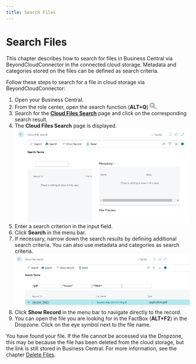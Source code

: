 ```yaml
---
title: Search Files
---
```


# <a name="search-files"></a>Search Files

This chapter describes how to search for files in Business Central via BeyondCloudConnector in the connected cloud storage. Metadata and categories stored on the files can be defined as search criteria.  

Follow these steps to search for a file in cloud storage via BeyondCloudConnector:  

1. Open your Business Central.   
1. From the role center, open the search function (**ALT+Q**) <img src="../assets/search-icon.png" width="17px" height="17px"></img>.  
1. Search for the **[Cloud Files Search](https://businesscentral.dynamics.com/?page=70838588)** page and click on the corresponding search result.  
1. The **Cloud Files Search** page is displayed.  
    ![cloud-file-search](../assets/cloud-file-search.png)  
1. Enter a search criterion in the input field.  
1. Click **Search** in the menu bar.  
1. If necessary, narrow down the search results by defining additional search criteria. You can also use metadata and categories as search criteria.  
    ![filtered-file-search](../assets/filtered-file-search.png)  
1. Click **Show Record** in the menu bar to navigate directly to the record.  
1. You can open the file you are looking for in the FactBox (**ALT+F2**) in the Dropzone. Click on the eye symbol next to the file name.  

You have found your file. If the file cannot be accessed via the Dropzone, this may be because the file has been deleted from the cloud storage, but the link is still stored in Business Central. For more information, see the chapter [Delete Files](delete-files.md).  
